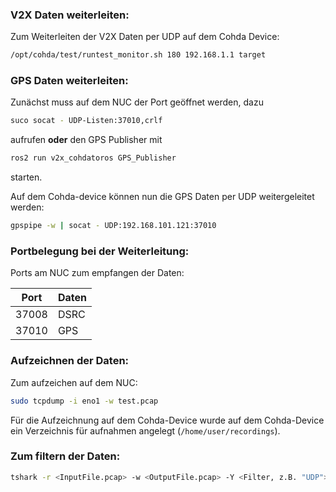 ### V2X Daten weiterleiten:

Zum Weiterleiten der V2X Daten per UDP auf dem Cohda Device:

```bash
/opt/cohda/test/runtest_monitor.sh 180 192.168.1.1 target
```

### GPS Daten weiterleiten:

Zunächst muss auf dem NUC der Port geöffnet werden, dazu
```bash
suco socat - UDP-Listen:37010,crlf
```
aufrufen **oder** den GPS Publisher mit
```bash
ros2 run v2x_cohdatoros GPS_Publisher
```
starten.

Auf dem Cohda-device können nun die GPS Daten per UDP weitergeleitet werden:
```bash
gpspipe -w | socat - UDP:192.168.101.121:37010
```

### Portbelegung bei der Weiterleitung:

Ports am NUC zum empfangen der Daten:

| Port  | Daten |
|-------|-------|
| 37008 |  DSRC |
| 37010 |   GPS |

### Aufzeichnen der Daten:

Zum aufzeichen auf dem NUC:
```bash
sudo tcpdump -i eno1 -w test.pcap
```

Für die Aufzeichnung auf dem Cohda-Device wurde auf dem Cohda-Device ein Verzeichnis für aufnahmen angelegt (```/home/user/recordings```).

### Zum filtern der Daten:

```bash
tshark -r <InputFile.pcap> -w <OutputFile.pcap> -Y <Filter, z.B. "UDP">
```